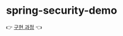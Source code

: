 # spring-security-demo

👉 [구현 과정](https://doozi316.github.io/spring%20security/2021/02/17/Spring5/) 👈

